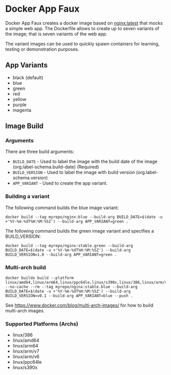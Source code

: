 # Docker App Faux
Docker App Faux creates a docker image based on [nginx:latest](https://hub.docker.com/_/nginx) that mocks a simple web app. The Dockerfile allows to create up to seven variants of the image; that is seven variants of the web app.

The variant images can be used to quickly spawn containers for learning, testing or demonstration purposes.

## App Variants
* black (default)
* blue
* green
* red
* yellow
* purple
* magenta

## Image Build

### Arguments
There are three build arguments:

* `BUILD_DATE` - Used to label the image with the build date of the image (org.label-schema.build-date) (Required)
* `BUILD_VERSION` - Used to label the image with build version (org.label-schema.version)
* `APP_VARIANT` - Used to create the app variant.


### Building a variant
The following command builds the blue image variant:
```Shell
docker build --tag myrepo/nginx:blue --build-arg BUILD_DATE=$(date -u +'%Y-%m-%dT%H:%M:%SZ') --build-arg APP_VARIANT=green .
```

The following command builds the green image variant and specifies a BUILD_VERSION:
```Shell
docker build --tag myrepo/nginx:stable.green --build-arg BUILD_DATE=$(date -u +'%Y-%m-%dT%H:%M:%SZ') --build-arg BUILD_VERSION=1.0 --build-arg APP_VARIANT=green .
```


### Multi-arch build
```Shell
docker buildx build --platform linux/amd64,linux/arm64,linux/ppc64le,linux/s390x,linux/386,linux/arm/v7,linux/arm/v6 --no-cache --rm --tag myrepo/nginx:stable.blue --build-arg BUILD_DATE=$(date -u +'%Y-%m-%dT%H:%M:%SZ') --build-arg BUILD_VERSION=v0.1 --build-arg APP_VARIANT=blue --push .
```

See https://www.docker.com/blog/multi-arch-images/ for how to build multi-arch images.

### Supported Platforms (Archs)
* linux/386
* linux/amd64
* linux/arm64
* linux/arm/v7
* linux/arm/v6
* linux/ppc64le
* linux/s390x